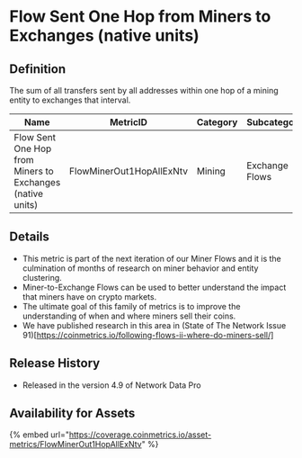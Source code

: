 # Flow Sent One Hop from Miners to Exchanges (native units)

## Definition

The sum of all transfers sent by all addresses within one hop of a mining entity to exchanges that interval.

| Name                                                      | MetricID                 | Category | Subcategory    | Type | Unit         | Interval |
| --------------------------------------------------------- | ------------------------ | -------- | -------------- | ---- | ------------ | -------- |
| Flow Sent One Hop from Miners to Exchanges (native units) | FlowMinerOut1HopAllExNtv | Mining   | Exchange Flows | Sum  | Native units | 1 day    |

## Details

* This metric is part of the next iteration of our Miner Flows and it is the culmination of months of research on miner behavior and entity clustering.
* Miner-to-Exchange Flows can be used to better understand the impact that miners have on crypto markets.
* The ultimate goal of this family of metrics is to improve the understanding of when and where miners sell their coins.
* We have published research in this area in (State of The Network Issue 91)\[https://coinmetrics.io/following-flows-ii-where-do-miners-sell/]

## Release History

* Released in the version 4.9 of Network Data Pro

## Availability for Assets

{% embed url="https://coverage.coinmetrics.io/asset-metrics/FlowMinerOut1HopAllExNtv" %}
